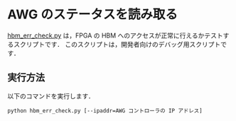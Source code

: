 # AWG のステータスを読み取る

[hbm_err_check.py](./hbm_err_check.py) は，FPGA の HBM へのアクセスが正常に行えるかテストするスクリプトです．
このスクリプトは，開発者向けのデバッグ用スクリプトです．

## 実行方法

以下のコマンドを実行します．

```
python hbm_err_check.py [--ipaddr=AWG コントローラの IP アドレス]
```
